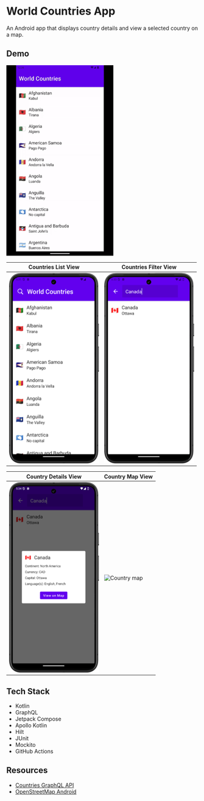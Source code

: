 # World Countries App

An Android app that displays country details and view a selected country on a map.

## Demo

<img src="https://github.com/jaidensiu/world-countries-app/blob/master/demo.gif" alt="App demo" height="500px">

| Countries List View                                                | Countries Filter View                                                 |
|--------------------------------------------------------------------|-----------------------------------------------------------------------|
| <img src="countries_list.png" alt="Countries list" height="500px"> | <img src="countries_filter.png" alt="Countries filter" height="500px">|

| Country Details View                                                   | Country Map View                                               |
|------------------------------------------------------------------------|----------------------------------------------------------------|
| <img src="country_details.png" alt="Countries details" height="500px"> | <img src="country_map.png" alt="Country map" height="500px">   |

## Tech Stack
- Kotlin
- GraphQL
- Jetpack Compose
- Apollo Kotlin
- Hilt
- JUnit
- Mockito
- GitHub Actions

## Resources
- [Countries GraphQL API](https://studio.apollographql.com/public/countries/variant/current/home)
- [OpenStreetMap Android](https://github.com/osmdroid/osmdroid)
